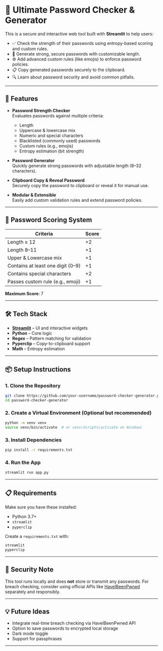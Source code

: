 # 🔐 Ultimate Password Checker & Generator

This is a secure and interactive web tool built with **Streamlit** to help users:
- ✅ Check the strength of their passwords using entropy-based scoring and custom rules.
- 🔑 Generate strong, secure passwords with customizable length.
- ⚙️ Add advanced custom rules (like emojis) to enforce password policies.
- 📋 Copy generated passwords securely to the clipboard.
- 🔍 Learn about password security and avoid common pitfalls.

---

## 🚀 Features

- **Password Strength Checker**  
  Evaluates passwords against multiple criteria:
  - Length
  - Uppercase & lowercase mix
  - Numeric and special characters
  - Blacklisted (commonly used) passwords
  - Custom rules (e.g., emojis)
  - Entropy estimation (bit strength)

- **Password Generator**  
  Quickly generate strong passwords with adjustable length (8–32 characters).

- **Clipboard Copy & Reveal Password**  
  Securely copy the password to clipboard or reveal it for manual use.

- **Modular & Extensible**  
  Easily add custom validation rules and extend password policies.

---

## 🧠 Password Scoring System

| Criteria                              | Score |
|---------------------------------------|-------|
| Length ≥ 12                           | +2    |
| Length 8–11                           | +1    |
| Upper & Lowercase mix                | +1    |
| Contains at least one digit (0–9)    | +1    |
| Contains special characters          | +2    |
| Passes custom rule (e.g., emoji)     | +1    |

**Maximum Score**: 7

---

## 🛠️ Tech Stack

- **[Streamlit](https://streamlit.io/)** – UI and interactive widgets
- **Python** – Core logic
- **Regex** – Pattern matching for validation
- **Pyperclip** – Copy-to-clipboard support
- **Math** – Entropy estimation

---

## 📦 Setup Instructions

### 1. Clone the Repository
```bash
git clone https://github.com/your-username/password-checker-generator.git
cd password-checker-generator
```

### 2. Create a Virtual Environment (Optional but recommended)
```bash
python -m venv venv
source venv/bin/activate  # or venv\Scripts\activate on Windows
```

### 3. Install Dependencies
```bash
pip install -r requirements.txt
```

### 4. Run the App
```bash
streamlit run app.py
```

---

## 📋 Requirements

Make sure you have these installed:

- Python 3.7+
- `streamlit`
- `pyperclip`

Create a `requirements.txt` with:
```txt
streamlit
pyperclip
```

---

## 🔐 Security Note

This tool runs locally and does **not** store or transmit any passwords. For breach checking, consider using official APIs like [HaveIBeenPwned](https://haveibeenpwned.com/API/v3) separately and responsibly.

---

## 💡 Future Ideas

- Integrate real-time breach checking via HaveIBeenPwned API
- Option to save passwords to encrypted local storage
- Dark mode toggle
- Support for passphrases

---

